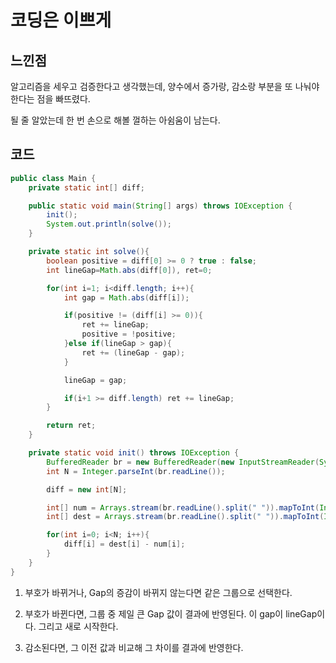 # 코딩은 이쁘게 

## 느낀점 

알고리즘을 세우고 검증한다고 생각했는데, 양수에서 증가랑, 감소랑 부분을 또 나눠야한다는 점을 빠뜨렸다.

될 줄 알았는데 한 번 손으로 해볼 껄하는 아쉼움이 남는다.

## 코드

```java
public class Main {
    private static int[] diff;

    public static void main(String[] args) throws IOException {
        init();
        System.out.println(solve());
    }

    private static int solve(){
        boolean positive = diff[0] >= 0 ? true : false;
        int lineGap=Math.abs(diff[0]), ret=0;

        for(int i=1; i<diff.length; i++){
            int gap = Math.abs(diff[i]);

            if(positive != (diff[i] >= 0)){
                ret += lineGap;
                positive = !positive;
            }else if(lineGap > gap){
                ret += (lineGap - gap);
            }

            lineGap = gap;

            if(i+1 >= diff.length) ret += lineGap;
        }

        return ret;
    }

    private static void init() throws IOException {
        BufferedReader br = new BufferedReader(new InputStreamReader(System.in));
        int N = Integer.parseInt(br.readLine());

        diff = new int[N];

        int[] num = Arrays.stream(br.readLine().split(" ")).mapToInt(Integer::parseInt).toArray();
        int[] dest = Arrays.stream(br.readLine().split(" ")).mapToInt(Integer::parseInt).toArray();

        for(int i=0; i<N; i++){
            diff[i] = dest[i] - num[i];
        }
    }
}
```

1. 부호가 바뀌거나, Gap의 증감이 바뀌지 않는다면 같은 그룹으로 선택한다.

2. 부호가 바뀐다면, 그룹 중 제일 큰 Gap 값이 결과에 반영된다. 이 gap이 lineGap이다.
   그리고 새로 시작한다.

3. 감소된다면, 그 이전 값과 비교해 그 차이를 결과에 반영한다.
